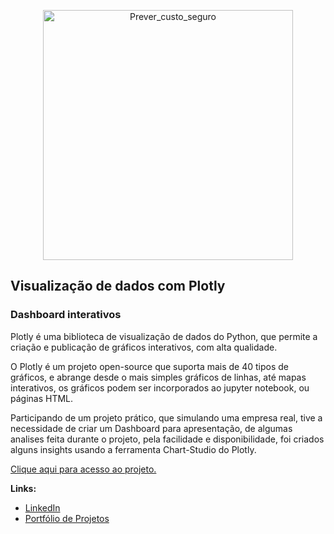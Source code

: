 <p align="center">
  <img src="https://image.freepik.com/vetores-gratis/ilustracao-do-conceito-de-analise-da-instalacao_114360-1438.jpg" alt="Prever_custo_seguro"height=400px >
</p>

## Visualização de dados com Plotly
### Dashboard interativos

Plotly é uma biblioteca de visualização de dados do Python, que permite a criação e publicação de gráficos interativos, com alta qualidade.

O Plotly é um projeto open-source que suporta mais de 40 tipos de gráficos, e abrange desde o mais simples gráficos de linhas, até mapas interativos, os gráficos podem ser incorporados ao jupyter notebook, ou páginas HTML.

Participando de um projeto prático, que simulando uma empresa real, tive a necessidade de criar um Dashboard para apresentação, de algumas analises feita durante o projeto, pela facilidade e disponibilidade, foi criados alguns insights usando a ferramenta Chart-Studio do Plotly.

[Clique aqui para acesso ao projeto.](https://github.com/villani31/plotly/blob/main/Visualiza%C3%A7%C3%A3o_Dados-Plotly.ipynb)
  
**Links:**
* [LinkedIn](https://www.linkedin.com/in/thiagovillani)
* [Portfólio de Projetos](https://github.com/villani31/Data_Science)
